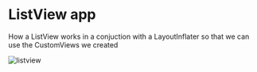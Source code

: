 # ListView app

How a ListView works in a conjuction with a LayoutInflater so that we can use the CustomViews we created

![listview](https://user-images.githubusercontent.com/26351803/49311362-9938e480-f4e9-11e8-84ed-ab6207784f4e.jpg)

